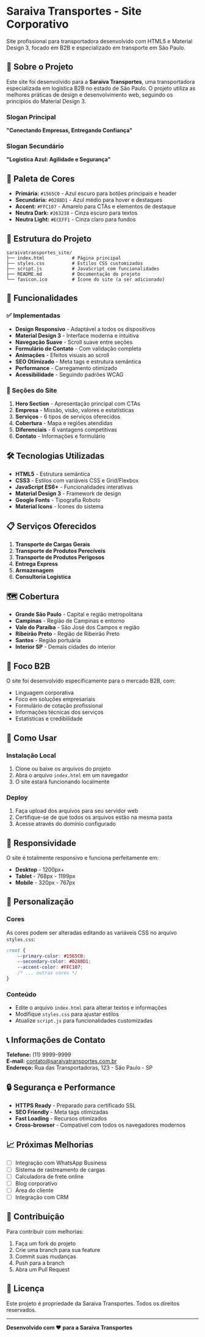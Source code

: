 # Saraiva Transportes - Site Corporativo

Site profissional para transportadora desenvolvido com HTML5 e Material Design 3, focado em B2B e especializado em transporte em São Paulo.

## 🚚 Sobre o Projeto

Este site foi desenvolvido para a **Saraiva Transportes**, uma transportadora especializada em logística B2B no estado de São Paulo. O projeto utiliza as melhores práticas de design e desenvolvimento web, seguindo os princípios do Material Design 3.

### Slogan Principal
**"Conectando Empresas, Entregando Confiança"**

### Slogan Secundário
**"Logística Azul: Agilidade e Segurança"**

## 🎨 Paleta de Cores

- **Primária:** `#1565C0` - Azul escuro para botões principais e header
- **Secundária:** `#0288D1` - Azul médio para hover e destaques
- **Accent:** `#FFC107` - Amarelo para CTAs e elementos de destaque
- **Neutra Dark:** `#263238` - Cinza escuro para textos
- **Neutra Light:** `#ECEFF1` - Cinza claro para fundos

## 📁 Estrutura do Projeto

```
saraivatransportes_site/
├── index.html          # Página principal
├── styles.css          # Estilos CSS customizados
├── script.js           # JavaScript com funcionalidades
├── README.md           # Documentação do projeto
└── favicon.ico         # Ícone do site (a ser adicionado)
```

## 🚀 Funcionalidades

### ✅ Implementadas
- **Design Responsivo** - Adaptável a todos os dispositivos
- **Material Design 3** - Interface moderna e intuitiva
- **Navegação Suave** - Scroll suave entre seções
- **Formulário de Contato** - Com validação completa
- **Animações** - Efeitos visuais ao scroll
- **SEO Otimizado** - Meta tags e estrutura semântica
- **Performance** - Carregamento otimizado
- **Acessibilidade** - Seguindo padrões WCAG

### 📱 Seções do Site
1. **Hero Section** - Apresentação principal com CTAs
2. **Empresa** - Missão, visão, valores e estatísticas
3. **Serviços** - 6 tipos de serviços oferecidos
4. **Cobertura** - Mapa e regiões atendidas
5. **Diferenciais** - 6 vantagens competitivas
6. **Contato** - Informações e formulário

## 🛠️ Tecnologias Utilizadas

- **HTML5** - Estrutura semântica
- **CSS3** - Estilos com variáveis CSS e Grid/Flexbox
- **JavaScript ES6+** - Funcionalidades interativas
- **Material Design 3** - Framework de design
- **Google Fonts** - Tipografia Roboto
- **Material Icons** - Ícones do sistema

## 📋 Serviços Oferecidos

1. **Transporte de Cargas Gerais**
2. **Transporte de Produtos Perecíveis**
3. **Transporte de Produtos Perigosos**
4. **Entrega Express**
5. **Armazenagem**
6. **Consultoria Logística**

## 🗺️ Cobertura

- **Grande São Paulo** - Capital e região metropolitana
- **Campinas** - Região de Campinas e entorno
- **Vale do Paraíba** - São José dos Campos e região
- **Ribeirão Preto** - Região de Ribeirão Preto
- **Santos** - Região portuária
- **Interior SP** - Demais cidades do interior

## 🎯 Foco B2B

O site foi desenvolvido especificamente para o mercado B2B, com:
- Linguagem corporativa
- Foco em soluções empresariais
- Formulário de cotação profissional
- Informações técnicas dos serviços
- Estatísticas e credibilidade

## 🚀 Como Usar

### Instalação Local
1. Clone ou baixe os arquivos do projeto
2. Abra o arquivo `index.html` em um navegador
3. O site estará funcionando localmente

### Deploy
1. Faça upload dos arquivos para seu servidor web
2. Certifique-se de que todos os arquivos estão na mesma pasta
3. Acesse através do domínio configurado

## 📱 Responsividade

O site é totalmente responsivo e funciona perfeitamente em:
- **Desktop** - 1200px+
- **Tablet** - 768px - 1199px
- **Mobile** - 320px - 767px

## 🔧 Personalização

### Cores
As cores podem ser alteradas editando as variáveis CSS no arquivo `styles.css`:

```css
:root {
    --primary-color: #1565C0;
    --secondary-color: #0288D1;
    --accent-color: #FFC107;
    /* ... outras cores */
}
```

### Conteúdo
- Edite o arquivo `index.html` para alterar textos e informações
- Modifique `styles.css` para ajustar estilos
- Atualize `script.js` para funcionalidades customizadas

## 📞 Informações de Contato

**Telefone:** (11) 9999-9999  
**E-mail:** contato@saraivatransportes.com.br  
**Endereço:** Rua das Transportadoras, 123 - São Paulo - SP

## 🔒 Segurança e Performance

- **HTTPS Ready** - Preparado para certificado SSL
- **SEO Friendly** - Meta tags otimizadas
- **Fast Loading** - Recursos otimizados
- **Cross-browser** - Compatível com todos os navegadores modernos

## 📈 Próximas Melhorias

- [ ] Integração com WhatsApp Business
- [ ] Sistema de rastreamento de cargas
- [ ] Calculadora de frete online
- [ ] Blog corporativo
- [ ] Área do cliente
- [ ] Integração com CRM

## 🤝 Contribuição

Para contribuir com melhorias:
1. Faça um fork do projeto
2. Crie uma branch para sua feature
3. Commit suas mudanças
4. Push para a branch
5. Abra um Pull Request

## 📄 Licença

Este projeto é propriedade da Saraiva Transportes. Todos os direitos reservados.

---

**Desenvolvido com ❤️ para a Saraiva Transportes** 